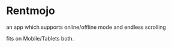 # Rentmojo

an app which supports online/offline mode and endless scrolling 

fits on Mobile/Tablets both.

